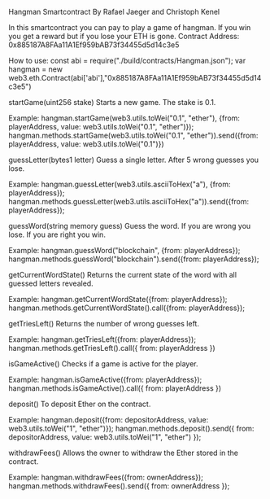 Hangman Smartcontract
By Rafael Jaeger and Christoph Kenel

In this smartcontract you can pay to play a game of hangman. If you win you get a reward but if you lose your ETH is gone.
Contract Address:
0x885187A8FAa11A1Ef959bAB73f34455d5d14c3e5

How to use:
const abi = require("./build/contracts/Hangman.json");
var hangman = new web3.eth.Contract(abi['abi'],"0x885187A8FAa11A1Ef959bAB73f34455d5d14c3e5")

startGame(uint256 stake)
Starts a new game. The stake is 0.1.

Example:
hangman.startGame(web3.utils.toWei("0.1", "ether"), {from: playerAddress, value: web3.utils.toWei("0.1", "ether")});
hangman.methods.startGame(web3.utils.toWei("0.1", "ether")).send({from: playerAddress, value: web3.utils.toWei("0.1")})


guessLetter(bytes1 letter)
Guess a single letter. After 5 wrong guesses you lose.

Example:
hangman.guessLetter(web3.utils.asciiToHex("a"), {from: playerAddress});
hangman.methods.guessLetter(web3.utils.asciiToHex("a")).send({from: playerAddress});


guessWord(string memory guess)
Guess the word. If you are wrong you lose. If you are right you win.

Example:
hangman.guessWord("blockchain", {from: playerAddress});
hangman.methods.guessWord("blockchain").send({from: playerAddress});


getCurrentWordState()
Returns the current state of the word with all guessed letters revealed.

Example:
hangman.getCurrentWordState({from: playerAddress});
hangman.methods.getCurrentWordState().call({from: playerAddress});


getTriesLeft()
Returns the number of wrong guesses left.

Example:
hangman.getTriesLeft({from: playerAddress});
hangman.methods.getTriesLeft().call({ from: playerAddress })


isGameActive()
Checks if a game is active for the player.

Example:
hangman.isGameActive({from: playerAddress});
hangman.methods.isGameActive().call({ from: playerAddress })


deposit()
To deposit Ether on the contract.

Example:
hangman.deposit({from: depositorAddress, value: web3.utils.toWei("1", "ether")});
hangman.methods.deposit().send({ from: depositorAddress, value: web3.utils.toWei("1", "ether") });


withdrawFees()
Allows the owner to withdraw the Ether stored in the contract.

Example:
hangman.withdrawFees({from: ownerAddress});
hangman.methods.withdrawFees().send({ from: ownerAddress });
